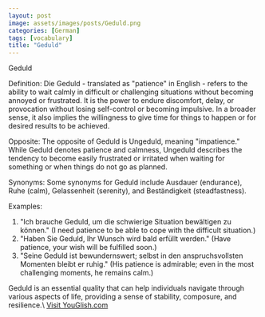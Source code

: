 ```yaml
---
layout: post
image: assets/images/posts/Geduld.png
categories: [German]
tags: [vocabulary]
title: "Geduld"
---
```


Geduld 

Definition:
Die Geduld - translated as "patience" in English - refers to the ability to wait calmly in difficult or challenging situations without becoming annoyed or frustrated. It is the power to endure discomfort, delay, or provocation without losing self-control or becoming impulsive. In a broader sense, it also implies the willingness to give time for things to happen or for desired results to be achieved.

Opposite:
The opposite of Geduld is Ungeduld, meaning "impatience." While Geduld denotes patience and calmness, Ungeduld describes the tendency to become easily frustrated or irritated when waiting for something or when things do not go as planned.

Synonyms:
Some synonyms for Geduld include Ausdauer (endurance), Ruhe (calm), Gelassenheit (serenity), and Beständigkeit (steadfastness).

Examples:
1. "Ich brauche Geduld, um die schwierige Situation bewältigen zu können." (I need patience to be able to cope with the difficult situation.)
2. "Haben Sie Geduld, Ihr Wunsch wird bald erfüllt werden." (Have patience, your wish will be fulfilled soon.)
3. "Seine Geduld ist bewundernswert; selbst in den anspruchsvollsten Momenten bleibt er ruhig." (His patience is admirable; even in the most challenging moments, he remains calm.)

Geduld is an essential quality that can help individuals navigate through various aspects of life, providing a sense of stability, composure, and resilience.\ <a id="yg-widget-0" class="youglish-widget" data-query="Geduld" data-lang="german" data-components="8412" data-auto-start="0" data-bkg-color="theme_light" data-title="How%20to%20pronounce%20Geduld%20in%20German"  rel="nofollow" href="https://youglish.com">Visit YouGlish.com</a><script async src="https://youglish.com/public/emb/widget.js" charset="utf-8"></script>